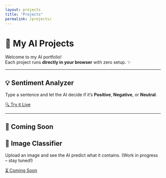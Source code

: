 ```yaml
---
layout: projects
title: "Projects"
permalink: /projects/
---
```


<div class="projects-container">

# 🚀 My AI Projects

Welcome to my AI portfolio!  
Each project runs **directly in your browser** with zero setup. ✨  

---

## 💡 Sentiment Analyzer
<div class="project-card fade-in-up">
  <p>
    Type a sentence and let the AI decide if it’s
    <strong>Positive</strong>, <strong>Negative</strong>, or <strong>Neutral</strong>.
  </p>
  <a href="/home/projects/sentiment.html" class="btn">🔍 Try it Live</a>
</div>

---

<!-- You can add more projects in this format -->
## 🎨 Coming Soon
<div class="project-card fade-in-up">
  <h2>🎨 Image Classifier</h2>
  <p>
    Upload an image and see the AI predict what it contains.  
    (Work in progress – stay tuned!)
  </p>
  <a href="#" class="btn disabled">⏳ Coming Soon</a>
</div>

</div>
